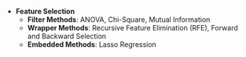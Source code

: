 - **Feature Selection**
    - **Filter Methods**: ANOVA, Chi-Square, Mutual Information
    - **Wrapper Methods**: Recursive Feature Elimination (RFE), Forward and Backward Selection
    - **Embedded Methods**: Lasso Regression

